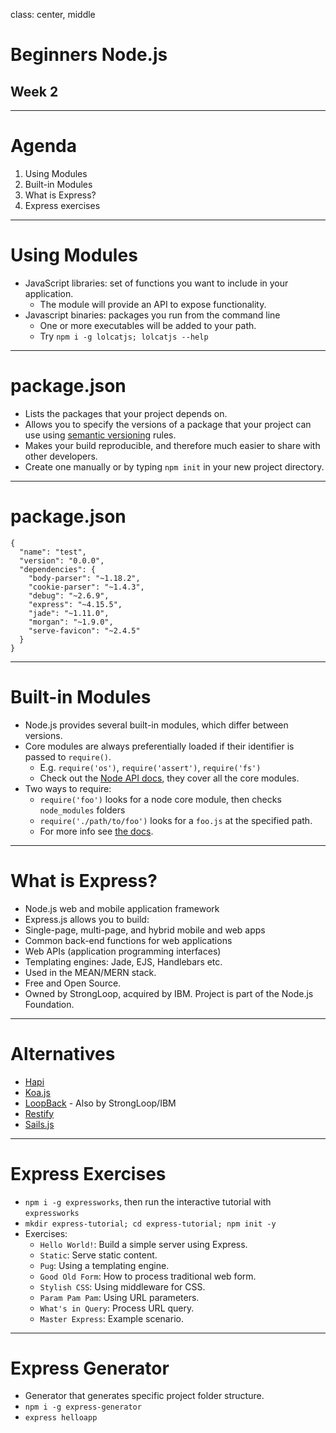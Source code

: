 class: center, middle

# Beginners Node.js
## Week 2

---

# Agenda

1. Using Modules
2. Built-in Modules
3. What is Express?
4. Express exercises

---

# Using Modules

 - JavaScript libraries: set of functions you want to include in your application.
   - The module will provide an API to expose functionality.
 - Javascript binaries: packages you run from the command line
   - One or more executables will be added to your path.
   - Try `npm i -g lolcatjs; lolcatjs --help`

---
# package.json

- Lists the packages that your project depends on.
- Allows you to specify the versions of a package that your project can use using [semantic versioning](https://semver.org/) rules.
- Makes your build reproducible, and therefore much easier to share with other developers.
- Create one manually or by typing `npm init` in your new project directory.

---
# package.json

```
{
  "name": "test",
  "version": "0.0.0",
  "dependencies": {
    "body-parser": "~1.18.2",
    "cookie-parser": "~1.4.3",
    "debug": "~2.6.9",
    "express": "~4.15.5",
    "jade": "~1.11.0",
    "morgan": "~1.9.0",
    "serve-favicon": "~2.4.5"
  }
}
```
---

# Built-in Modules

 - Node.js provides several built-in modules, which differ between versions.
 - Core modules are always preferentially loaded if their identifier is passed to `require()`.
   - E.g. `require('os')`, `require('assert')`, `require('fs')`
   - Check out the [Node API docs](https://nodejs.org/docs/latest-v8.x/api/fs.html), they cover all the core modules.
 - Two ways to require:
   - `require('foo')` looks for a node core module, then checks `node_modules`
     folders
   - `require('./path/to/foo')` looks for a `foo.js` at the specified path.
   - For more info see [the docs](https://nodejs.org/api/modules.html).

---

# What is Express?

 - Node.js web and mobile application framework
 - Express.js allows you to build:
  - Single-page, multi-page, and hybrid mobile and web apps
  - Common back-end functions for web applications
  - Web APIs (application programming interfaces)
 - Templating engines: Jade, EJS, Handlebars etc.
 - Used in the MEAN/MERN stack.
 - Free and Open Source.
 - Owned by StrongLoop, acquired by IBM. Project is part of the Node.js Foundation.

---

# Alternatives

- [Hapi](https://hapijs.com/)
- [Koa.js](http://koajs.com/)
- [LoopBack](https://loopback.io/) - Also by StrongLoop/IBM
- [Restify](http://restify.com/)
- [Sails.js](https://sailsjs.com/)

---

# Express Exercises

- `npm i -g expressworks`, then run the interactive tutorial with `expressworks`
- `mkdir express-tutorial; cd express-tutorial; npm init -y`
- Exercises:
  - `Hello World!`: Build a simple server using Express.
  - `Static`: Serve static content.
  - `Pug`: Using a templating engine.
  - `Good Old Form`: How to process traditional web form.
  - `Stylish CSS`: Using middleware for CSS.
  - `Param Pam Pam`: Using URL parameters.
  - `What's in Query`: Process URL query.
  - `Master Express`: Example scenario.

---

# Express Generator

- Generator that generates specific project folder structure.
- `npm i -g express-generator`
- `express helloapp`
